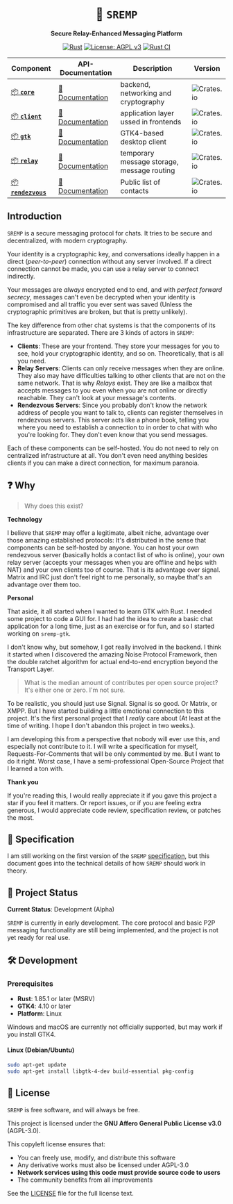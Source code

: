 <div align="center">

# 🦀 `SREMP`

**Secure Relay-Enhanced Messaging Platform**

[![Rust](https://img.shields.io/badge/language-Rust-orange.svg)](https://www.rust-lang.org/)
[![License: AGPL v3](https://img.shields.io/badge/License-AGPL_v3-blue.svg)](https://www.gnu.org/licenses/agpl-3.0)
[![Rust CI](https://github.com/PlexSheep/sremp/actions/workflows/cargo.yaml/badge.svg)](https://github.com/PlexSheep/sremp/actions/workflows/cargo.yaml)

| Component                                                         | API-Documentation                                    | Description                                | Version                                                        |
| ----------------------------------------------------------------- | ---------------------------------------------------- | ------------------------------------------ | -------------------------------------------------------------- |
| [📦 **`core`** ](https://crates.io/crates/sremp-core)             | [📖 Documentation](https://docs.rs/sremp-core)       | backend, networking and cryptography       | ![Crates.io](https://img.shields.io/crates/v/sremp-core)       |
| [📦 **`client`** ](https://crates.io/crates/sremp-client)         | [📖 Documentation](https://docs.rs/sremp-client)     | application layer ussed in frontends       | ![Crates.io](https://img.shields.io/crates/v/sremp-client)     |
| [📦 **`gtk`**](https://crates.io/crates/sremp-gtk)                | [📖 Documentation](https://docs.rs/sremp-gtk)        | GTK4-based desktop client                  | ![Crates.io](https://img.shields.io/crates/v/sremp-gtk)        |
| [📦 **`relay`** ](https://crates.io/crates/sremp-relay)           | [📖 Documentation](https://docs.rs/sremp-relay)      | temporary message storage, message routing | ![Crates.io](https://img.shields.io/crates/v/sremp-relay)      |
| [📦 **`rendezvous`** ](https://crates.io/crates/sremp-rendezvous) | [📖 Documentation](https://docs.rs/sremp-rendezvous) | Public list of contacts                    | ![Crates.io](https://img.shields.io/crates/v/sremp-rendezvous) |

</div>

## Introduction

`SREMP` is a secure messaging protocol for chats. It tries to be secure and
decentralized, with modern cryptography.

Your identity is a cryptographic key, and conversations ideally happen in a
direct (_peer-to-peer_) connection without any server involved. If a direct
connection cannot be made, you can use a relay server to connect indirectly.

Your messages are _always_ encrypted end to end, and with
_perfect forward secrecy_, messages can't even be decrypted when your identity
is compromised and all traffic you ever sent was saved (Unless the cryptographic
primitives are broken, but that is pretty unlikely).

The key difference from other chat systems is that the
components of its infrastructure are separated. There are 3 kinds of actors in
`SREMP`:

- **Clients**: These are your frontend. They store your messages for you
  to see, hold your cryptographic identity, and so on. Theoretically, that is
  all you need.
- **Relay Servers**: Clients can only receive messages when they are online. They also
  may have difficulties talking to other clients that are not on the same network.
  That is why _Relays_ exist. They are like a mailbox that accepts messages to
  you even when you are not online or directly reachable. They can't look at
  your message's contents.
- **Rendezvous Servers**: Since you probably don't know the network address of
  people you want to talk to, clients can register themselves in rendezvous
  servers. This server acts like a phone book, telling you where you need to
  establish a connection to in order to chat with who you're looking for. They
  don't even know that you send messages.

Each of these components can be self-hosted. You do not need to rely on
centralized infrastructure at all. You don't even need anything besides
clients if you can make a direct connection, for maximum paranoia.

## ❓ Why

> Why does this exist?

**Technology**

I believe that `SREMP` may offer a legitimate, albeit niche, advantage over
those amazing established protocols: It's distributed in the sense that
components can be self-hosted by anyone. You can host your own rendezvous
server (basically holds a contact list of who is online), your own relay server
(accepts your messages when you are offline and helps with NAT) and your own
clients too of course. That is its advantage over signal. Matrix and IRC just
don't feel right to me personally, so maybe that's an advantage over them too.

**Personal**

That aside, it all started when I wanted to learn GTK with Rust. I needed some project to
code a GUI for. I had had the idea to create a basic chat application for a long
time, just as an exercise or for fun, and so I started working on `sremp-gtk`.

I don't know why, but somehow, I got really involved in the backend. I think it
started when I discovered the amazing Noise Protocol Framework, then the double
ratchet algorithm for actual end-to-end encryption beyond the Transport Layer.

> What is the median amount of contributes per open source project? It's either one or zero. I'm not sure.

To be realistic, you should just use Signal. Signal is so good. Or Matrix, or
XMPP. But I have started building a little emotional connection to this
project. It's the first personal project that I _really_ care about (At least at
the time of writing. I hope I don't abandon this project in two weeks.).

I am developing this from a perspective that nobody will ever use this, and
especially not contribute to it. I will write a specification for myself,
Requests-For-Comments that will be only commented by me. But I want to do
it right. Worst case, I have a semi-professional Open-Source Project that
I learned a ton with.

**Thank you**

If you're reading this, I would really appreciate it if you gave this project
a star if you feel it matters. Or report issues, or if you are feeling extra
generous, I would appreciate code review, specification review, or patches the
most.

## 📖 Specification

I am still working on the first version of the `SREMP`
[specification](./docs/specification.md), but this document goes into the
technical details of how `SREMP` should work in theory.

## 🚧 Project Status

**Current Status**: Development (Alpha)

`SREMP` is currently in early development. The core protocol and basic P2P messaging
functionality are still being implemented, and the project is not yet ready
for real use.

## 🛠️ Development

### Prerequisites

- **Rust**: 1.85.1 or later (MSRV)
- **GTK4**: 4.10 or later
- **Platform**: Linux

Windows and macOS are currently not officially supported, but may work if you
install GTK4.

#### Linux (Debian/Ubuntu)

```bash
sudo apt-get update
sudo apt-get install libgtk-4-dev build-essential pkg-config
```

## 📜 License

`SREMP` is free software, and will always be free.

This project is licensed under the **GNU Affero General Public License v3.0** (AGPL-3.0).

This copyleft license ensures that:

- You can freely use, modify, and distribute this software
- Any derivative works must also be licensed under AGPL-3.0
- **Network services using this code must provide source code to users**
- The community benefits from all improvements

See the [LICENSE](LICENSE) file for the full license text.

